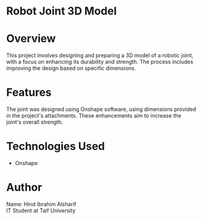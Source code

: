 # Robot Joint 3D Model

# Overview
This project involves designing and preparing a 3D model of a robotic joint, with a focus on enhancing its durability and strength. The process includes improving the design based on specific dimensions.

# Features
The joint was designed using Onshape software, using dimensions provided in the project's attachments. These enhancements aim to increase the joint's overall strength.

# Technologies Used
 * Onshape


# Author
Name: Hind Ibrahim Alsharif  
IT Student at Taif University  
